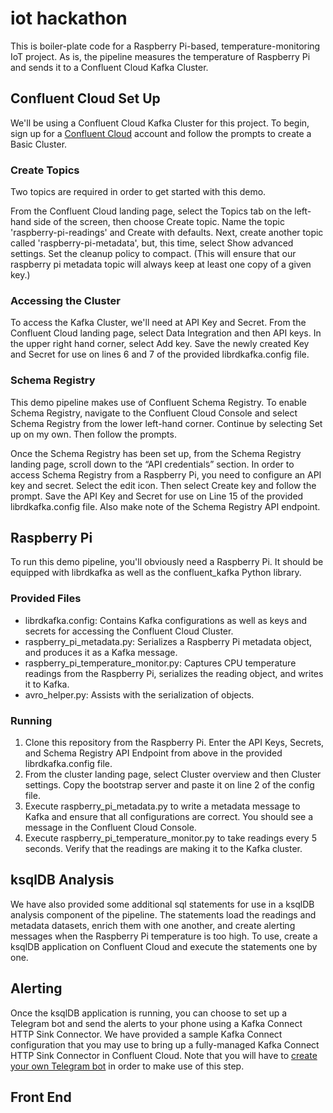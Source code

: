 # iot hackathon
This is boiler-plate code for a Raspberry Pi-based, temperature-monitoring IoT project. As is, the pipeline measures the temperature of Raspberry Pi and sends it to a Confluent Cloud Kafka Cluster.

## Confluent Cloud Set Up
We'll be using a Confluent Cloud Kafka Cluster for this project. To begin, sign up for a [Confluent Cloud](https://confluent.cloud) account and follow the prompts to create a Basic Cluster.

### Create Topics
Two topics are required in order to get started with this demo.

From the Confluent Cloud landing page, select the Topics tab on the left-hand side of the screen, then choose Create topic. Name the topic 'raspberry-pi-readings' and Create with defaults. Next, create another topic called 'raspberry-pi-metadata', but, this time, select Show advanced settings. Set the cleanup policy to compact. (This will ensure that our raspberry pi metadata topic will always keep at least one copy of a given key.)

### Accessing the Cluster
To access the Kafka Cluster, we'll need at API Key and Secret. From the Confluent Cloud landing page, select Data Integration and then API keys. In the upper right hand corner, select Add key. Save the newly created Key and Secret for use on lines 6 and 7 of the provided librdkafka.config file.

### Schema Registry
This demo pipeline makes use of Confluent Schema Registry. To enable Schema Registry, navigate to the Confluent Cloud Console and select Schema Registry from the lower left-hand corner. Continue by selecting Set up on my own. Then follow the prompts. 

Once the Schema Registry has been set up, from the Schema Registry landing page, scroll down to the “API credentials” section. In order to access Schema Registry from a Raspberry Pi, you need to configure an API key and secret. Select the edit icon. Then select Create key and follow the prompt. Save the API Key and Secret for use on Line 15 of the provided librdkafka.config file. Also make note of the Schema Registry API endpoint.

## Raspberry Pi
To run this demo pipeline, you'll obviously need a Raspberry Pi. It should be equipped with librdkafka as well as the confluent_kafka Python library.

### Provided Files
* librdkafka.config: Contains Kafka configurations as well as keys and secrets for accessing the Confluent Cloud Cluster.
* raspberry_pi_metadata.py: Serializes a Raspberry Pi metadata object, and produces it as a Kafka message.
* raspberry_pi_temperature_monitor.py: Captures CPU temperature readings from the Raspberry Pi, serializes the reading object, and writes it to Kafka.
* avro_helper.py: Assists with the serialization of objects.

### Running
1. Clone this repository from the Raspberry Pi. Enter the API Keys, Secrets, and Schema Registry API Endpoint from above in the provided librdkafka.config file. 
2. From the cluster landing page, select Cluster overview and then Cluster settings. Copy the bootstrap server and paste it on line 2 of the config file.
2. Execute raspberry_pi_metadata.py to write a metadata message to Kafka and ensure that all configurations are correct. You should see a message in the Confluent Cloud Console. 
3. Execute raspberry_pi_temperature_monitor.py to take readings every 5 seconds. Verify that the readings are making it to the Kafka cluster.

## ksqlDB Analysis
We have also provided some additional sql statements for use in a ksqlDB analysis component of the pipeline. The statements load the readings and metadata datasets, enrich them with one another, and create alerting messages when the Raspberry Pi temperature is too high. To use, create a ksqlDB application on Confluent Cloud and execute the statements one by one.

## Alerting
Once the ksqlDB application is running, you can choose to set up a Telegram bot and send the alerts to your phone using a Kafka Connect HTTP Sink Connector. We have provided a sample Kafka Connect configuration that you may use to bring up a fully-managed Kafka Connect HTTP Sink Connector in Confluent Cloud. Note that you will have to [create your own Telegram bot](https://core.telegram.org/bots/api) in order to make use of this step.  

## Front End